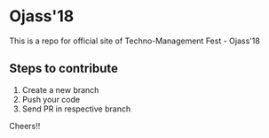 # Ojass'18

This is a repo for official site of Techno-Management Fest - Ojass'18

Steps to contribute
-------------------
1) Create a new branch
2) Push your code
3) Send PR in respective branch

Cheers!!
